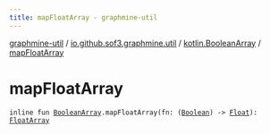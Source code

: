 ```yaml
---
title: mapFloatArray - graphmine-util
---
```


[graphmine-util](../../index.html) / [io.github.sof3.graphmine.util](../index.html) / [kotlin.BooleanArray](index.html) / [mapFloatArray](./map-float-array.html)

# mapFloatArray

`inline fun `[`BooleanArray`](https://kotlinlang.org/api/latest/jvm/stdlib/kotlin/-boolean-array/index.html)`.mapFloatArray(fn: (`[`Boolean`](https://kotlinlang.org/api/latest/jvm/stdlib/kotlin/-boolean/index.html)`) -> `[`Float`](https://kotlinlang.org/api/latest/jvm/stdlib/kotlin/-float/index.html)`): `[`FloatArray`](https://kotlinlang.org/api/latest/jvm/stdlib/kotlin/-float-array/index.html)